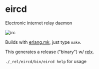 # eircd

Electronic internet relay daemon

![irc](https://github.com/wcummings/eircd/blob/master/irc.jpg?raw=true)

Builds with [erlang.mk](https://github.com/ninenines/erlang.mk), just type `make`.

This generates a release ("binary") w/ [relx](https://github.com/erlware/relx).

`./_rel/eircd/bin/eircd help` for usage
